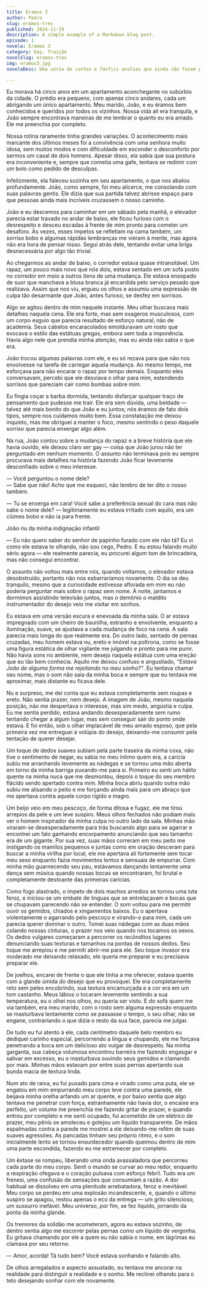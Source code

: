 ```yaml
---
title: Éramos 3
author: Pedro
slug: eramos-tres
published: 2024-11-19
description: A simple example of a Markdown blog post.
episode: 1
novela: Éramos 3
category: Gay, Traição
novelSlug: eramos-tres
img: eramos3.jpg
novelaDesc: Uma série de contos e fanfics avulsas que ainda não fazem parte de uma novela.

---
```


Eu morava há cinco anos em um apartamento aconchegante no subúrbio da cidade. O prédio era pequeno, com apenas cinco andares, cada um abrigando um único apartamento. Meu marido, João, e eu éramos bem conhecidos e queridos por todos os vizinhos. Nossa vida ali era tranquila, e João sempre encontrava maneiras de me lembrar o quanto eu era amado. Ele me preenchia por completo.

Nossa rotina raramente tinha grandes variações. O acontecimento mais marcante dos últimos meses foi a convivência com uma senhora muito idosa, sem muitos modos e com dificuldade em esconder o desconforto por sermos um casal de dois homens. Apesar disso, ela sabia que sua postura era inconveniente e, sempre que cometia uma gafe, tentava se redimir com um bolo como pedido de desculpas.

Infelizmente, ela faleceu sozinha em seu apartamento, o que nos abalou profundamente. João, como sempre, foi meu alicerce, me consolando com suas palavras gentis. Ele dizia que sua partida talvez abrisse espaço para que pessoas ainda mais incríveis cruzassem o nosso caminho.

João e eu descemos para caminhar em um sábado pela manhã, o elevador parecia estar travado no andar de baixo, ele ficou furioso com o desrespeito e desceu escadas à frente de mim pronto para cometer um desaforo. Às vezes, esses ímpetos se refletiam na cama também, um sorriso bobo e algumas rápidas lembranças me vieram à mente, mas agora não era hora de pensar nisso. Segui atrás dele, tentando evitar uma briga desnecessária por algo tão trivial.

Ao chegarmos ao andar de baixo, o corredor estava quase intransitável. Um rapaz, um pouco mais novo que nós dois, estava sentado em um sofá posto no corredor em meio a outros itens de uma mudança. Ele estava ensopado de suor que manchava a blusa branca já encardida pelo serviço pesado que realizava. Assim que nos viu, ergueu os olhos e assumiu uma expressão de culpa tão desarmante que João, antes furioso, se desfez em sorrisos.

Algo se agitou dentro de mim naquele instante. Meu olhar buscava mais detalhes naquela cena. Ele era forte, mas sem exageros musculosos, com um corpo esguio que parecia resultado de esforço natural, não de academia. Seus cabelos encaracolados emolduravam um rosto que evocava o estilo das estátuas gregas, embora sem toda a imponência. Havia algo nele que prendia minha atenção, mas eu ainda não sabia o que era.

João trocou algumas palavras com ele, e eu só rezava para que não nos envolvesse na tarefa de carregar aquela mudança. Ao mesmo tempo, me esforçava para não encarar o rapaz por tempo demais. Enquanto eles conversavam, percebi que ele desviava o olhar para mim, estendendo sorrisos que pareciam cair como bombas sobre mim.

Eu fingia coçar a barba dormida, tentando disfarçar qualquer traço de pensamento que pudesse me trair. Ele era sem dúvida, uma beldade — talvez até mais bonito do que João e eu juntos; nós éramos de fato dois tipos, sempre nos cuidamos muito bem. Essa constatação me deixou inquieto, mas me obriguei a manter o foco, mesmo sentindo o peso daquele sorriso que parecia enxergar algo além.

Na rua, João contou sobre a mudança do rapaz e a breve história que ele havia ouvido, ele deixou claro ser gay — coisa que João jurou não ter perguntado em nenhum momento. O assunto não terminava pois eu sempre procurava mais detalhes na história fazendo João ficar levemente desconfiado sobre o meu interesse.

— Você perguntou o nome dele?  
— Sabe que não! Acho que me esqueci, não lembro de ter dito o nosso também.

— Tu se enxerga em cara! Você sabe a preferência sexual do cara mas não sabe o nome dele? — legitimamente eu estava irritado com aquilo, era um ciúmes bobo e não ia para frente.

João riu da minha indignação infantil

— Eu não quero saber do senhor de papinho furado com ele não tá? Eu vi como ele estava te olhando, não sou cego, Pedro. E eu estou falando muito sério agora — ele realmente parecia, eu procurei algum tom de brincadeira, mas não consegui encontrar.

O assunto não voltou mais entre nós, quando voltamos, o elevador estava desobstruído, portanto não nos esbarraríamos novamente. O dia se deu tranquilo, mesmo que a curiosidade estivesse aflorada em mim eu não poderia perguntar mais sobre o rapaz sem nome. À noite, jantamos e dormimos assistindo televisão juntos, mas o demônio o maldito instrumentador do desejo veio me visitar em sonhos.

Eu estava em uma versão escura e enevoada da minha sala. O ar estava impregnado com um cheiro de baunilha, estranho e envolvente, enquanto a iluminação, suave, se ajustava a cada mudança de foco na cena. A sala parecia mais longa do que realmente era. Do outro lado, sentado de pernas cruzadas, meu homem estava nu, ereto e imóvel na poltrona, como se fosse uma figura estática de olhar vigilante me julgando e pronto para me punir. Não havia sons no ambiente, nem desejo naquela estátua com uma ereção que eu tão bem conhecia. Aquilo me deixou confuso e angustiado, _“Estava João de alguma forma me rejeitando no meu sonho?”_. Eu tentava chamar seu nome, mas o som não saia da minha boca e sempre que eu tentava me aproximar, mais distante eu ficava dele.

Nu e surpreso, me dei conta que eu estava completamente sem roupas e ereto. Não sentia prazer, nem desejo. A imagem de João, mesmo naquela posição, não me despertava o interesse, mas sim medo, angústia e culpa. Eu me sentia perdido, estava andando desesperadamente sem rumo tentando chegar a algum lugar, mas sem conseguir sair do ponto onde estava. E foi então, sob o olhar implacável de meu amado esposo, que pela primeira vez me entreguei à volúpia do desejo, deixando-me consumir pela tentação de querer desejar.

Um toque de dedos suaves subiam pela parte traseira da minha coxa, não tive o sentimento de negar, eu sabia no meu íntimo quem era, a carícia subiu me arranhando levemente as nádegas e se tornou uma mão aberta em torno da minha barriga puxando-me para si. Primeiro eu senti um hálito quente na minha nuca que me desmontou, depois o toque do seu membro flácido sendo apertado contra mim. Minha boca abriu quando outra mão subiu me alisando o peito e me forçando ainda mais para um abraço que me apertava contra aquele corpo rígido e magro.

Um beijo veio em meu pescoço, de forma ditosa e fugaz, ele me tirou arrepios da pele e um leve suspiro. Meus olhos fechados não podiam mais ver o homem inspirador da minha culpa no outro lado da sala. Minhas mão viraram-se desesperadamente para trás buscando algo para se agarrar e encontrei um falo ganhando encorpamento anunciando que seu tamanho era de um gigante. Por sua vez, suas mãos correram em meu peito me instigando os mamilos pequenos e juntas como em oração desceram para buscar a minha virilha por local, ele me apertava ali fortemente sem tocar meu sexo enquanto fazia movimentos lentos e sensuais de empurrar. Com minha mão guarnecendo seu pau, estávamos dançando lentamente uma dança sem música quando nossas bocas se encontraram, foi brutal e completamente destoante das primeiras carícias.

Como fogo alastrado, o ímpeto de dois machos arredios se tornou uma luta feroz, e iniciou-se um embate de línguas que se entrelaçavam e bocas que se chupavam parecendo não se entender. O som voltou para me permitir ouvir os gemidos, chiados e xingamentos baixos. Eu o apertava violentamente o agarrando pelo pescoço e virando-o para mim, cada um parecia querer dominar o outro. Tomei suas nádegas com as duas mãos colando nossas cinturas, o prazer nos veio quando nos tocamos os sexos. Os dedos vulgares começaram a percorrer os recônditos lugares denunciando suas texturas e tamanhos na pontas de nossos dedos. Seu toque me arrepiou e me permiti abrir-me para ele. Seu toque invasor era moderado me deixando relaxado, ele queria me preparar e eu precisava preparar ele.

De joelhos, encarei de frente o que ele tinha a me oferecer, estava quente com a glande úmida do desejo que eu provoquei. Ele era completamente reto sem peles encobrindo, sua textura encamurçada e a cor era em um tom castanho. Meus lábios o tocaram levemente sentindo a sua temperatura, eu o olhei nos olhos, eu queria ser visto. E do sofá quem me via também, era meu marido, com o rosto sem alguma expressão enquanto se masturbava lentamente como se passasse o tempo, o seu olhar, não se engane, contrariando o que dizia o resto da sua face, parecia me julgar.

De tudo eu fui atento à ele, cada centímetro daquele belo membro eu dediquei carinho especial, percorrendo a língua e chupando, ele me forçava penetrando a boca em um delicioso ato vulgar de desrespeito. Na minha garganta, sua cabeça volumosa encontrou barreira me fazendo engasgar e salivar em excesso, eu o masturbava ouvindo seus gemidos e clamando por mais. Minhas mãos estavam por entre suas pernas apertando sua bunda macia de textura linda.

Num ato de raiva, eu fui puxado para cima e virado como uma puta, ele se engatou em mim empurrando meu corpo leve contra uma parede, ele beijava minha orelha arfando um ar quente, e por baixo sentia que algo tentava me penetrar com força, estranhamente não havia dor, o encaixe era perfeito, um volume me preenchia me fazendo gritar de prazer, e quando entrou por completo e me senti ocupado, fui acometido de um elétrico de prazer, meu pênis se amoleceu e gotejou um líquido transparente. De mãos espalmadas contra a parede me mostrei a ele deixando-me refém de suas suaves agressões. As pancadas tinham seu próprio ritmo, e o som inicialmente lento se tornou ensurdecedor quando queimou dentro de mim uma parte escondida, fazendo eu me estremecer por completo.

Um êxtase se rompeu, liberando uma onda avassaladora que percorreu cada parte do meu corpo. Senti o mundo se curvar ao meu redor, enquanto a respiração ofegava e o coração pulsava com esforço febril. Tudo era um frenesi, uma confusão de sensações que consumiam a razão. A dor habitual se dissolveu em uma plenitude arrebatadora, feroz e inevitável. Meu corpo se perdeu em uma explosão incandescente, e, quando o último suspiro se apagou, restou apenas o eco da entrega — um grito silencioso, um sussurro inefável. Meu universo, por fim, se fez líquido, jorrando da ponta da minha glande.

Os tremores da solidão me acometeram, agora eu estava sozinho, de dentro sentia algo me escorrer pelas pernas como um líquido de vergonha. Eu gritava chamando por ele a quem eu não sabia o nome, em lágrimas eu clamava por seu retorno.

— Amor, acorda! Tá tudo bem? Você estava sonhando e falando alto.

De olhos arregalados e aspecto assustado, eu tentava me ancorar na realidade para distinguir a realidade e o sonho. Me reclinei olhando para o teto desejando sonhar com ele novamente.
